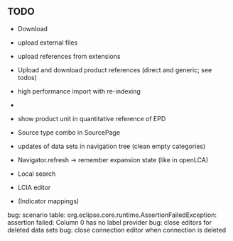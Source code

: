 ## TODO

* Download
* upload external files

* upload references from extensions
* Upload and download product references (direct and generic; see todos)
* high performance import with re-indexing
* 

* show product unit in quantitative reference of EPD
* Source type combo in SourcePage
* updates of data sets in navigation tree (clean empty categories)
* Navigator.refresh -> remember expansion state (like in openLCA)
* Local search
* LCIA editor
* (Indicator mappings)

bug: scenario table: org.eclipse.core.runtime.AssertionFailedException: assertion failed: Column 0 has no label provider
bug: close editors for deleted data sets
bug: close connection editor when connection is deleted
